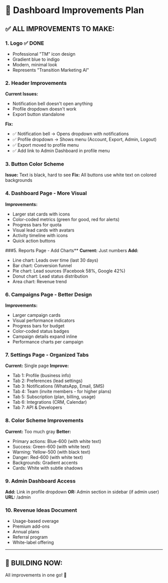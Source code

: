 # 🎨 Dashboard Improvements Plan

## ✅ **ALL IMPROVEMENTS TO MAKE:**

### **1. Logo ✅ DONE**
- Professional "TM" icon design
- Gradient blue to indigo
- Modern, minimal look
- Represents "Transition Marketing AI"

### **2. Header Improvements**
**Current Issues:**
- Notification bell doesn't open anything
- Profile dropdown doesn't work
- Export button standalone

**Fix:**
- ✅ Notification bell → Opens dropdown with notifications
- ✅ Profile dropdown → Shows menu (Account, Export, Admin, Logout)
- ✅ Export moved to profile menu
- ✅ Add link to Admin Dashboard in profile menu

### **3. Button Color Scheme**
**Issue:** Text is black, hard to see
**Fix:** All buttons use white text on colored backgrounds

### **4. Dashboard Page - More Visual**
**Improvements:**
- Larger stat cards with icons
- Color-coded metrics (green for good, red for alerts)
- Progress bars for quota
- Visual lead cards with avatars
- Activity timeline with icons
- Quick action buttons

###5. Reports Page - Add Charts**
**Current:** Just numbers
**Add:**
- Line chart: Leads over time (last 30 days)
- Bar chart: Conversion funnel
- Pie chart: Lead sources (Facebook 58%, Google 42%)
- Donut chart: Lead status distribution
- Area chart: Revenue trend

### **6. Campaigns Page - Better Design**
**Improvements:**
- Larger campaign cards
- Visual performance indicators
- Progress bars for budget
- Color-coded status badges
- Campaign details expand inline
- Performance charts per campaign

### **7. Settings Page - Organized Tabs**
**Current:** Single page
**Improve:**
- Tab 1: Profile (business info)
- Tab 2: Preferences (lead settings)
- Tab 3: Notifications (WhatsApp, Email, SMS)
- Tab 4: Team (invite members - for higher plans)
- Tab 5: Subscription (plan, billing, usage)
- Tab 6: Integrations (CRM, Calendar)
- Tab 7: API & Developers

### **8. Color Scheme Improvements**
**Current:** Too much gray
**Better:**
- Primary actions: Blue-600 (with white text)
- Success: Green-600 (with white text)
- Warning: Yellow-500 (with black text)
- Danger: Red-600 (with white text)
- Backgrounds: Gradient accents
- Cards: White with subtle shadows

### **9. Admin Dashboard Access**
**Add:** Link in profile dropdown
**OR:** Admin section in sidebar (if admin user)
**URL:** /admin

### **10. Revenue Ideas Document**
- Usage-based overage
- Premium add-ons
- Annual plans
- Referral program
- White-label offering

---

## 🚀 **BUILDING NOW:**

All improvements in one go! 🎨


